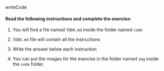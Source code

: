 writeCode

#### Read the following instructions and complete the exercise:

1. You will find a file named `TODO.md` inside the folder named `code`



2. `TODO.md` file will contain all the instructions
3. Write the answer below each instruction
4. You can put the images for the exercise in the folder named `img` inside the `code` folder.
